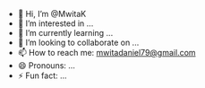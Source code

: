 - 👋 Hi, I’m @MwitaK
- 👀 I’m interested in ...
- 🌱 I’m currently learning ...
- 💞️ I’m looking to collaborate on ...
- 📫 How to reach me: mwitadaniel79@gmail.com
- 😄 Pronouns: ...
- ⚡ Fun fact: ...

<!---
MwitaK/MwitaK is a ✨ special ✨ repository because its `README.md` (this file) appears on your GitHub profile.
You can click the Preview link to take a look at your changes.
--->
